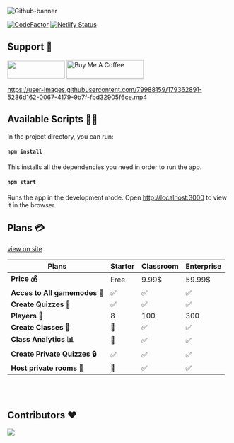 ![Github-banner](https://user-images.githubusercontent.com/79988159/170887599-283e0733-7160-48fd-80e8-ea09a7d3be1b.png)

<a href="https://www.codefactor.io/repository/github/john8790909/connect/overview/main"><img src="https://www.codefactor.io/repository/github/john8790909/connect/badge/main" alt="CodeFactor" /></a> [![Netlify Status](https://api.netlify.com/api/v1/badges/2730b6cc-54d6-4e6a-843a-5513838d48ca/deploy-status)](https://app.netlify.com/sites/quiz-connect/deploys)

## Support 🚀

<a href="https://discord.gg/WSBtsD66yc">
 <img src="https://user-images.githubusercontent.com/79988159/167738051-61b178ed-fca4-47a4-8967-9044e47974c2.png" width="130" height="40"/>
</a><a href="https://www.buymeacoffee.com/connect129" target="_blank"><img src="https://www.buymeacoffee.com/assets/img/custom_images/orange_img.png" alt="Buy Me A Coffee" style="height: 41px !important;width: 174px !important;box-shadow: 0px 3px 2px 0px rgba(190, 190, 190, 0.5) !important;-webkit-box-shadow: 0px 3px 2px 0px rgba(190, 190, 190, 0.5) !important;" ></a>

https://user-images.githubusercontent.com/79988159/179362891-5236d162-0067-4179-9b7f-fbd32905f6ce.mp4

## Available Scripts 👨‍💻

In the project directory, you can run:

#### `npm install`

This installs all the dependencies you need in order to run the app.

#### `npm start`

Runs the app in the development mode.
Open [http://localhost:3000](http://localhost:3000) to view it in the browser.

## Plans 💳

[view on site](https://quiz-connect.io/plans)

| Plans                         | **Starter** | **Classroom** | **Enterprise** |
| ----------------------------- | ----------- | ------------- | -------------- |
| **Price 💰**                  | Free        | 9.99$         | 59.99$         |
| **Acces to All gamemodes 🎯** | ✅          | ✅            | ✅             |
| **Create Quizzes 🎨**         | ✅          | ✅            | ✅             |
| **Players 👶**                | 8           | 100           | 300            |
| **Create Classes 🏫**         | 🚫          | ✅            | ✅             |
| **Class Analytics 📊**        | 🚫          | ✅            | ✅             |
| **Create Private Quizzes 🔒** | ✅          | ✅            | ✅             |
| **Host private rooms 🔐**     | 🚫          | ✅            | ✅             |

<br></br>

## Contributors ❤️

<a href="https://github.com/John8790909/CONNECT/graphs/contributors">
  <img src="https://contrib.rocks/image?repo=John8790909/CONNECT" />
</a>
